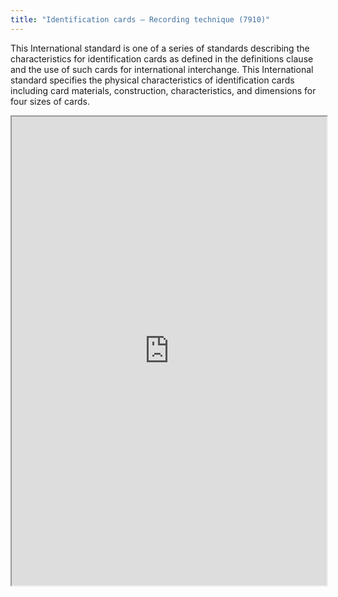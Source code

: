 ```yaml
---
title: "Identification cards – Recording technique (7910)"
---
```


This International standard is one of a series of standards describing the characteristics for identification cards as defined in the definitions clause and the use of such cards for international interchange.
This International standard specifies the physical characteristics of identification cards including card materials, construction, characteristics, and dimensions for four sizes of cards.

<iframe height="750" width="100%" src="https://ewelton.github.io/ktest/wiki.html#Identification%20cards%20%E2%80%93%20Recording%20technique%20(7910)"></iframe>
